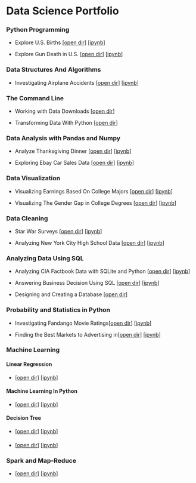 # Data Science Portfolio

### Python Programming
- Explore U.S. Births [[open dir](https://github.com/llwang8/Data_Science_Portfolio/tree/master/PythonProgramming/Project_%20Explore%20U.S.%20Births)] [[ipynb](https://github.com/llwang8/Data_Science_Portfolio/blob/master/PythonProgramming/Project_%20Explore%20U.S.%20Births/.ipynb_checkpoints/Basics-checkpoint.ipynb)]

- Explore Gun Death in U.S. [[open dir](https://github.com/llwang8/Data_Science_Portfolio/tree/master/PythonProgramming/Project_%20Exploring%20Gun%20Deaths%20in%20the%20US)] [[ipynb](https://github.com/llwang8/Data_Science_Portfolio/blob/master/PythonProgramming/Project_%20Exploring%20Gun%20Deaths%20in%20the%20US/.ipynb_checkpoints/Basics-checkpoint.ipynb)]

### Data Structures And Algorithms
- Investigating Airplane Accidents [[open dir](https://github.com/llwang8/Data_Science_Portfolio/tree/master/DataStructuresAndAlgorithms/Project_%20Investigating%20Airplane%20Accidents)] [[ipynb](https://github.com/llwang8/Data_Science_Portfolio/blob/master/DataStructuresAndAlgorithms/Project_%20Investigating%20Airplane%20Accidents/Project_Investigating%20Airplane%20Accidents.ipynb)]

### The Command Line
- Working with Data Downloads [[open dir](https://github.com/llwang8/Data_Science_Portfolio/tree/master/CommandLine/Project_%20Working%20With%20Data%20Downloads)]

- Transforming Data With Python [[open dir](https://github.com/llwang8/Data_Science_Portfolio/tree/master/CommandLine/Project_%20Transforming%20data%20with%20Python)]

### Data Analysis with Pandas and Numpy
- Analyze Thanksgiving Dinner [[open dir](https://github.com/llwang8/Data_Science_Portfolio/tree/master/DataAnalysisWithPandasNumpy/Project_%20Analyzing%20Thanksgiving%20Dinner)] [[ipynb](https://github.com/llwang8/Data_Science_Portfolio/blob/master/DataAnalysisWithPandasNumpy/Project_%20Analyzing%20Thanksgiving%20Dinner/.ipynb_checkpoints/Basics-checkpoint.ipynb)]

- Exploring Ebay Car Sales Data [[open dir](https://github.com/llwang8/Data_Science_Portfolio/tree/master/DataAnalysisWithPandasNumpy/Project_%20Exploring%20Ebay%20Car%20Sales%20Data)] [[ipynb](https://github.com/llwang8/Data_Science_Portfolio/blob/master/DataAnalysisWithPandasNumpy/Project_%20Exploring%20Ebay%20Car%20Sales%20Data/Basics.ipynb)]

### Data Visualization
- Visualizing Earnings Based On College Majors [[open dir](https://github.com/llwang8/Data_Science_Portfolio/tree/master/DataVisualization/Project_%20Visualizing%20Earnings%20Based%20On%20College%20Majors)] [[ipynb](https://github.com/llwang8/Data_Science_Portfolio/blob/master/DataVisualization/Project_%20Visualizing%20Earnings%20Based%20On%20College%20Majors/.ipynb_checkpoints/Basics-checkpoint.ipynb)]

- Visualizing The Gender Gap in College Degrees [[open dir](https://github.com/llwang8/Data_Science_Portfolio/tree/master/DataVisualization/Project_%20Visualizing%20The%20Gender%20Gap%20In%20College%20Degrees)] [[ipynb](https://github.com/llwang8/Data_Science_Portfolio/blob/master/DataVisualization/Project_%20Visualizing%20The%20Gender%20Gap%20In%20College%20Degrees/.ipynb_checkpoints/Basics-checkpoint.ipynb)]

### Data Cleaning
- Star War Surveys [[open dir](https://github.com/llwang8/Data_Science_Portfolio/tree/master/DataCleaning/Project_%20Star%20Wars%20Survey)] [[ipynb](https://github.com/llwang8/Data_Science_Portfolio/blob/master/DataCleaning/Project_%20Star%20Wars%20Survey/Basics.ipynb)]

- Analyzing New York City High School Data [[open dir](https://github.com/llwang8/Data_Science_Portfolio/tree/master/DataCleaning/Project_%20Analyzing%20NYC%20High%20School%20Data)] [[ipynb](https://github.com/llwang8/Data_Science_Portfolio/blob/master/DataCleaning/Project_%20Analyzing%20NYC%20High%20School%20Data/.ipynb_checkpoints/Schools-checkpoint.ipynb)]

### Analyzing Data Using SQL
- Analyzing CIA Factbook Data with SQLite and Python [[open dir](https://github.com/llwang8/Data_Science_Portfolio/tree/master/SQLDatabases/Project_%20Analyzing%20CIA%20Factbook%20Data%20Using%20SQLite%20and%20Python)] [[ipynb](https://github.com/llwang8/Data_Science_Portfolio/blob/master/SQLDatabases/Project_%20Analyzing%20CIA%20Factbook%20Data%20Using%20SQLite%20and%20Python/.ipynb_checkpoints/Basics-checkpoint.ipynb)]

- Answering Business Decision Using SQL [[open dir](https://github.com/llwang8/Data_Science_Portfolio/tree/master/SQLDatabases/Project_%20Answering%20Business%20Questions%20using%20SQL%20)] [[ipynb](https://github.com/llwang8/Data_Science_Portfolio/blob/master/SQLDatabases/Project_%20Answering%20Business%20Questions%20using%20SQL%20/.ipynb_checkpoints/Basics-checkpoint.ipynb)]

- Designing and Creating a Database [[open dir](https://github.com/llwang8/Data_Science_Portfolio/tree/master/SQLDatabases/Project_%20Designing%20and%20Creating%20a%20Database)]

### Probability and Statistics in Python
- Investigating Fandango Movie Ratings[[open dir](https://github.com/llwang8/Data_Science_Portfolio/tree/master/ProbalityAndStatistics/Project_%20Investigating%20Fandango%20Movie%20Ratings)] [[ipynb](https://github.com/llwang8/Data_Science_Portfolio/blob/master/ProbalityAndStatistics/Project_%20Investigating%20Fandango%20Movie%20Ratings/Basics.ipynb)]

- Finding the Best Markets to Advertising in[[open dir](https://github.com/llwang8/Data_Science_Portfolio/tree/master/ProbalityAndStatistics/Project_%20Finding%20the%20Best%20Markets%20to%20Advertise%20In)] [[ipynb](https://github.com/llwang8/Data_Science_Portfolio/blob/master/ProbalityAndStatistics/Project_%20Finding%20the%20Best%20Markets%20to%20Advertise%20In/Basics.ipynb)]

### Machine Learning
#### Linear Regression
- [[open dir]()] [[ipynb]()]

#### Machine Learning In Python
- [[open dir]()] [[ipynb]()]

#### Decision Tree
- [[open dir]()] [[ipynb]()]

####
- [[open dir]()] [[ipynb]()]

### Spark and Map-Reduce
- [[open dir]()] [[ipynb]()]


